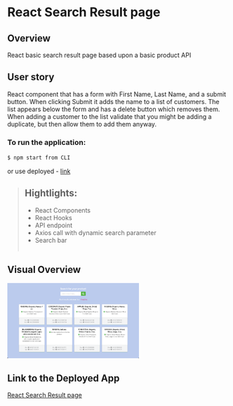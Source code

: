 # React Search Result page

## Overview
 React basic search result page based upon a basic product API

 ## User story
React component that has a form with First Name, Last Name, and a submit button. 
When clicking Submit it adds the name to a list of customers.
The list appears below the form and has a delete button which removes them.
When adding a customer to the list validate that you might be adding a duplicate, but then allow them to add them anyway.


### To run the application:
 ```sh
$ npm start from CLI
```
or use deployed - [ link ](#Link-to-the-Deployed-App)


> ## Hightlights:
> - React Components
> - React Hooks
> - API endpoint
> - Axios call with dynamic search parameter
> - Search bar <br></br>


## Visual Overview

<img src="public/Screen Shot 2022-04-04 at 11.25.51 AM.png" width = 300px><br>


## Link to the Deployed App
[React Search Result page](https://ellen0404.github.io/search_results/)